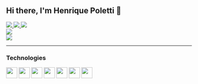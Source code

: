 ## Hi there, I'm Henrique Poletti 👋

<div align='left'>
  <a href='mailto.hapoletti@gmail.com'>
    <img src='https://img.shields.io/badge/Gmail-D14836?style=for-the-badge&logo=gmail&logoColor=white'/>
  </a>
   <a href='https://www.linkedin.com/in/henrique-poletti-0a089a213'>
    <img src='https://img.shields.io/badge/LinkedIn-0077B5?style=for-the-badge&logo=linkedin&logoColor=white'/>
  </a>
  <a href='https://www.instagram.com/hrique_p'>
    <img src='https://img.shields.io/badge/Instagram-E4405F?style=for-the-badge&logo=instagram&logoColor=white'/>
  </a>
</div>

<div align='left'>
  <img src='https://github-readme-stats.vercel.app/api?username=HriqueP&show_icons=true&bg_color=020617&title_color=ffffff&text_color=94a3b8&icon_color=0284c7&rank_icon=github'/><br>
  <img src='https://github-readme-stats.vercel.app/api/top-langs/?username=HriqueP&layout=compact&hide_progress=true&bg_color=020617&title_color=ffffff&text_color=94a3b8'/>
</div>

<hr/>

### Technologies
<div>
  <img src="https://cdn.jsdelivr.net/gh/devicons/devicon@latest/icons/html5/html5-original.svg" width="30" height="30"/>
  <img src="https://cdn.jsdelivr.net/gh/devicons/devicon@latest/icons/css3/css3-original.svg" width="30" height="30"/>
  <img src="https://cdn.jsdelivr.net/gh/devicons/devicon@latest/icons/javascript/javascript-original.svg" width="30" height="30"/> 
  <img src="https://cdn.jsdelivr.net/gh/devicons/devicon@latest/icons/react/react-original.svg" width="30" height="30"/>
  <img src="https://cdn.jsdelivr.net/gh/devicons/devicon@latest/icons/mysql/mysql-original.svg" width="30" height="30"/>
  <img src="https://cdn.jsdelivr.net/gh/devicons/devicon@latest/icons/php/php-original.svg" width="30" height="30"/>
  <img src="https://cdn.jsdelivr.net/gh/devicons/devicon@latest/icons/python/python-original.svg" width="30" height="30"/>   
</div>
